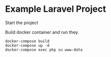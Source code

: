 # Example Laravel Project

Start the project

Build docker container and run they.

```
docker-compose build
docker-compose up -d
docker-compose exec php su www-data
```
